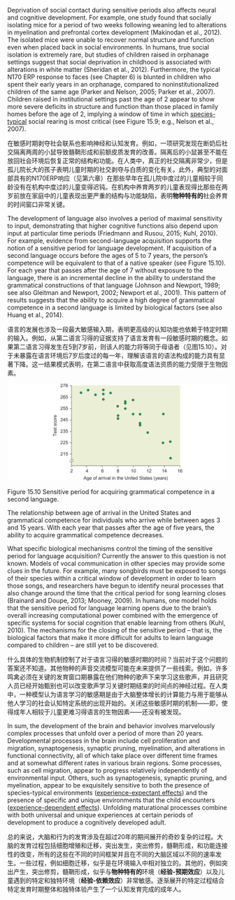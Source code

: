 Deprivation of social contact during sensitive periods also affects neural and cognitive development. For example, one study found that socially isolating mice for a period of two weeks following weaning led to alterations in myelination and prefrontal cortex development (Makinodan et al., 2012). The isolated mice were unable to recover normal structure and function even when placed back in social environments. In humans, true social isolation is extremely rare, but studies of children raised in orphanage settings suggest that social deprivation in childhood is associated with alterations in white matter (Sheridan et al., 2012). Furthermore, the typical N170 ERP response to faces (see Chapter 6) is blunted in children who spent their early years in an orphanage, compared to noninstitutionalized children of the same age (Parker and Nelson, 2005; Parker et al., 2007). Children raised in institutional settings past the age of 2 appear to show more severe deficits in structure and function than those placed in family homes before the age of 2, implying a window of time in which [species-typical](https://en.wikipedia.org/wiki/Species-typical_behavior) social rearing is most critical (see Figure 15.9; e.g., Nelson et al., 2007).

在敏感时期剥夺社会联系也影响神经和认知发育。例如，一项研究发现在断奶后社交隔离两周的小鼠导致髓鞘形成和前额皮质发育的改善。隔离后的小鼠甚至不能在放回社会环境后恢复正常的结构和功能。在人类中，真正的社交隔离非常少，但是孤儿院长大的孩子表明儿童时期的社交剥夺与白质的变化有关。此外，典型的对面部具有的N170ERP响应（见第六章）在那些早年在孤儿院中度过的儿童相较于同龄没有在机构中度过的儿童变得迟钝。在机构中养育两岁的儿童表现得比那些在两岁前放在家庭中的儿童表现出更严重的结构与功能缺陷，表明**物种特有的**社会养育的时间窗口非常关键。

The development of language also involves a period of maximal sensitivity to input, demonstrating that higher cognitive functions also depend upon input at particular time periods (Friedmann and Rusou, 2015; Kuhl, 2010). For example, evidence from second-language acquisition supports the notion of a sensitive period for language development. If acquisition of a second language occurs before the ages of 5 to 7 years, the person’s competence will be equivalent to that of a native speaker (see Figure 15.10). For each year that passes after the age of 7 without exposure to the language, there is an incremental decline in the ability to understand the grammatical constructions of that language (Johnson and Newport, 1989; see also Gleitman and Newport, 2002; Newport et al., 2001). This pattern of results suggests that the ability to acquire a high degree of grammatical competence in a second language is limited by biological factors (see also Huang et al., 2014).

语言的发展也涉及一段最大敏感输入期，表明更高级的认知功能也依赖于特定时期的输入。例如，从第二语言习得的证据支持了语言发育有一段敏感时期的概念。如果第二语言习得发生在5到7岁前，则该人的能力将等同于母语者（见图15.10）。对于未暴露在语言环境后7岁后度过的每一年，理解该语言的语法构成的能力具有显著下降。这一结果模式表明，在第二语言中获取高度语法资质的能力受限于生物因素。

<img src='f1.png'/>

Figure 15.10 Sensitive period for acquiring grammatical competence in a second language.

The relationship between age of arrival in the United States and grammatical competence for individuals who arrive while between ages 3 and 15 years. With each year that passes after the age of five years, the ability to acquire grammatical competence decreases.

What specific biological mechanisms control the timing of the sensitive period for language acquisition? Currently the answer to this question is not known. Models of vocal communication in other species may provide some clues in the future. For example, many songbirds must be exposed to songs of their species within a critical window of development in order to learn those songs, and researchers have begun to identify neural processes that also change around the time that the critical period for song learning closes (Brainard and Doupe, 2013; Mooney, 2009). In humans, one model holds that the sensitive period for language learning opens due to the brain’s overall increasing computational power combined with the emergence of specific systems for social cognition that enable learning from others (Kuhl, 2010). The mechanisms for the closing of the sensitive period – that is, the biological factors that make it more difficult for adults to learn language compared to children – are still yet to be discovered.

什么具体的生物机制控制了对于语言习得的敏感时期的时间？当前对于这个问题的答案还不知道。其他物种的声音交流模型可能在未来提供了一些线索。例如，许多鸣禽必须在关键的发育窗口期暴露在他们物种的歌声下来学习这些歌声，并且研究人员已经开始甄别也可以改变歌声学习关键时期结束的时间点的神经过程。在人类中，一种模型认为语言学习的敏感期是由于大脑整体增长的计算能力与用于能够从他人学习的社会认知特定系统的出现开始的。关闭这些敏感时期的机制——即，使得成年人相较于儿童更难习得语言的生物因素——还没有被发现。

In sum, the development of the brain and behavior involves marvelously complex processes that unfold over a period of more than 20 years. Developmental processes in the brain include cell proliferation and migration, synaptogenesis, synaptic pruning, myelination, and alterations in functional connectivity, all of which take place over different time frames and at somewhat different rates in various brain regions. Some processes, such as cell migration, appear to progress relatively independently of environmental input. Others, such as synaptogenesis, synaptic pruning, and myelination, appear to be exquisitely sensitive to both the presence of species-typical environments ([experience-expectant effects](https://www.alleydog.com/glossary/definition.php?term=Experience-Expectant+Plasticity)) and the presence of specific and unique environments that the child encounters ([experience-dependent effects](https://www.alleydog.com/glossary/definition.php?term=Experience-Dependent+Plasticity)). Unfolding maturational processes combine with both universal and unique experiences at certain periods of development to produce a cognitively developed adult.

总的来说，大脑和行为的发育涉及在超过20年的期间展开的奇妙复杂的过程。大脑的发育过程包括细胞增殖和迁移，突出发生，突出修剪，髓鞘形成，和功能连接性的改变，所有的这些在不同的时间框架并且在不同的大脑区域以不同的速率发生。一些过程，例如细胞迁移，似乎是在环境输入中相对独立的。其他的，例如突出产生，突出修剪，髓鞘形成，似乎与**物种特有的**环境（**经验-预期效应**）以及儿童遇到的特定和独特环境（**经验-依赖效应**）非常敏感。逐渐展开的特定过程结合特定发育时期整体和独特体验产生了一个认知发育完成的成年人。

